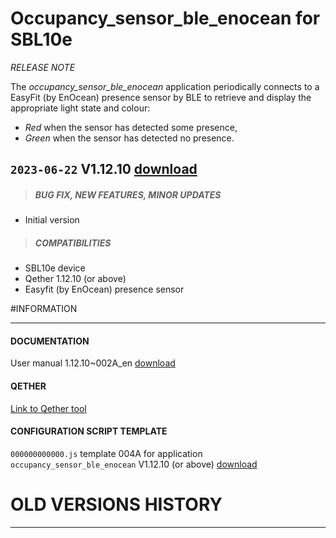 # Occupancy_sensor_ble_enocean for SBL10e
*RELEASE NOTE*

The *occupancy_sensor_ble_enocean* application periodically connects to a EasyFit (by EnOcean) presence sensor by BLE to retrieve and display the appropriate light state and colour:

- *Red* when the sensor has detected some presence,
- *Green* when the sensor has detected no presence.

## `2023-06-22` V1.12.10 [download](https://github.com/Qeedji/archives/blob/master/downloads/sbl10e/occupancy_sensor_ble_enocean/V1.12.10/bm0032_occupancy_sensor_ble_enocean-sbl10e-setup-1.12.10.bin)
>##### **BUG FIX, NEW FEATURES, MINOR UPDATES**
- Initial version
>##### **COMPATIBILITIES**
- SBL10e device
- Qether 1.12.10 (or above)
- Easyfit (by EnOcean) presence sensor

#INFORMATION
***********************************************************************
#### **DOCUMENTATION**
User manual 1.12.10~002A_en [download](https://github.com/Qeedji/archives/blob/master/downloads/sbl10e/occupancy_sensor_ble_enocean/V1.12.10/sbl10e-occupancy-sensor-ble-enocean-user_manual-1.12.10~002A_en.pdf)
#### **QETHER**
[Link to Qether tool](http://www.innes.pro/en/support/index.php?SBL10e/Qether)
#### **CONFIGURATION SCRIPT TEMPLATE**
`000000000000.js` template 004A for application `occupancy_sensor_ble_enocean` V1.12.10 (or above) [download](https://github.com/Qeedji/archives/blob/master/downloads/sbl10e/occupancy_sensor_ble_enocean/V1.12.10/configuration-script-template/000000000000.js)

# OLD VERSIONS HISTORY
***********************************************************************

